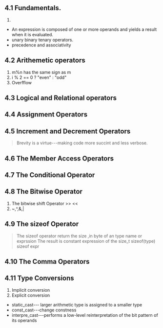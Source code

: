 ## 4.1 Fundamentals.
1. 
* An expression is composed of one or more operands and yields a result when it is
evaluated. 
* unary binary tenary operators. 
* precedence and associativity

## 4.2 Arithemetic operators
1. m%n has the same sign as m
2. i % 2 == 0 ? "even" : "odd"
3. Overfflow

## 4.3 Logical and Relational operators

## 4.4 Assignment Operators

## 4.5 Increment and Decrement Operators

> Brevity is a virtue---making code more succint and less verbose.

## 4.6 The Member Access Operators

## 4.7 The Conditional Operator

## 4.8 The Bitwise Operator
1. The bitwise shift Operator >> <<
2. ~,^,&,|

## 4.9 The sizeof Operator
> The sizeof operator return the size ,in byte of an type name or exprssion
> The result is constant expression of the size_t
> sizeof(type)  sizeof expr

## 4.10 The Comma Operators

## 4.11 Type Conversions
1. Implicit conversion
2. Explicit conversion
* static_cast--- larger arithmetic type is assigned to a smaller type
* const_cast---change constness
* interpre_cast---performs a low-level reinterpretation of the bit pattern of its operands



